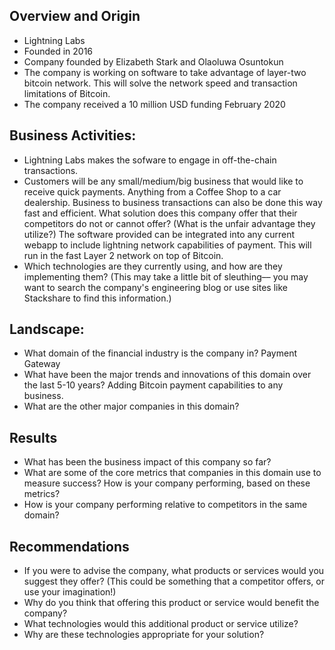 ## Overview and Origin
* Lightning Labs
* Founded in 2016
* Company founded by Elizabeth Stark and Olaoluwa Osuntokun
* The company is working on software to take advantage of layer-two bitcoin network. This will solve the network speed and transaction limitations of Bitcoin.
* The company received a 10 million USD funding February 2020
## Business Activities:
* Lightning Labs makes the sofware to engage in off-the-chain transactions.
* Customers will be any small/medium/big business that would like to receive quick payments. Anything from a Coffee Shop to a car dealership. Business to business transactions can also be done this way fast and efficient.
What solution does this company offer that their competitors do not or cannot offer? (What is the unfair advantage they utilize?)
The software provided can be integrated into any current webapp to include lightning network capabilities of payment. This will run in the fast Layer 2 network on top of Bitcoin.
* Which technologies are they currently using, and how are they implementing them? (This may take a little bit of sleuthing–– you may want to search the company's engineering blog or use sites like Stackshare to find this information.)
## Landscape:
* What domain of the financial industry is the company in?
Payment Gateway
* What have been the major trends and innovations of this domain over the last 5-10 years?
Adding Bitcoin payment capabilities to any business.
* What are the other major companies in this domain?
## Results
* What has been the business impact of this company so far?
* What are some of the core metrics that companies in this domain use to measure success? How is your company performing, based on these metrics?
* How is your company performing relative to competitors in the same domain?
## Recommendations
* If you were to advise the company, what products or services would you suggest they offer? (This could be something that a competitor offers, or use your imagination!)
* Why do you think that offering this product or service would benefit the company?
* What technologies would this additional product or service utilize?
* Why are these technologies appropriate for your solution?
